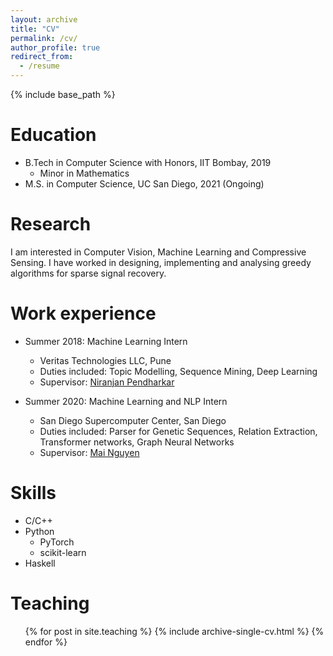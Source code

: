 ```yaml
---
layout: archive
title: "CV"
permalink: /cv/
author_profile: true
redirect_from:
  - /resume
---
```


{% include base_path %}

Education
======
* B.Tech in Computer Science with Honors, IIT Bombay, 2019
  * Minor in Mathematics
* M.S. in Computer Science, UC San Diego, 2021 (Ongoing)


Research
======
I am interested in Computer Vision, Machine Learning and Compressive Sensing. 
I have worked in designing, implementing and analysing greedy algorithms for sparse signal recovery.

Work experience
======
* Summer 2018: Machine Learning Intern
  * Veritas Technologies LLC, Pune
  * Duties included: Topic Modelling, Sequence Mining, Deep Learning
  * Supervisor: [Niranjan Pendharkar](https://www.linkedin.com/in/niranjan-pendharkar-065757/)

* Summer 2020: Machine Learning and NLP Intern
  * San Diego Supercomputer Center, San Diego
  * Duties included: Parser for Genetic Sequences, Relation Extraction, Transformer networks, Graph Neural Networks
  * Supervisor: [Mai Nguyen](https://www.sdsc.edu/research/researcher_spotlight/nguyen_mai.html)
  
Skills
======
* C/C++
* Python
  * PyTorch
  * scikit-learn
* Haskell

  
Teaching
======
  <ul>{% for post in site.teaching %}
    {% include archive-single-cv.html %}
  {% endfor %}</ul>
  
